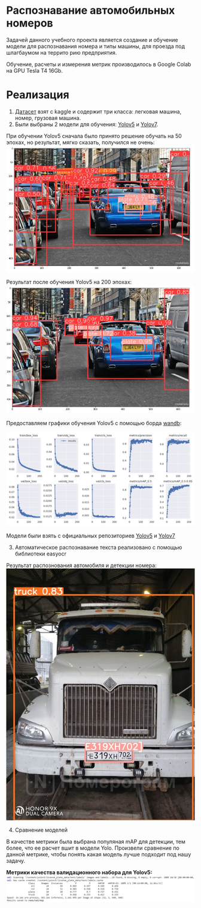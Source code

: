 # Распознавание автомобильных номеров
Задачей данного учебного проекта является создание и обучение модели для распознавания номера и типы машины, для проезда под шлагбаумом на террито рию предприятия.

Обучение, расчеты и измерения метрик производилось в Google Colab на GPU Tesla T4 16Gb.

# Реализация
1. [Датасет](https://www.kaggle.com/datasets/kirillpribludenko/number-plates-50-russain-50-others) взят с kaggle и содержит три класса: легковая машина, номер, грузовая машина.
2.  Были выбраны 2 модели для обучения: [Yolov5](https://github.com/jvSett/Car_Plates/blob/main/YoloV5_V_1.ipynb) и [Yolov7](https://github.com/jvSett/Car_Plates/blob/main/YoloV7_V_1.ipynb).

При обучении Yolov5 сначала было принято решение обучать на 50 эпохах, но результат, мягко сказать, получился не очень:
![](https://github.com/jvSett/Car_Plates/blob/main/images/50_epoch.jpg)


Результат после обучения Yolov5 на 200 эпохах:
![](https://github.com/jvSett/Car_Plates/blob/main/images/200_epoch.jpg)

Предоставляем графики обучения Yolov5 с помощью борда [wandb](wandb.ai):

![](https://github.com/jvSett/Car_Plates/blob/main/images/model_graphs.jpg)

Модели были взять с официальных репозиториев [Yolov5](https://github.com/ultralytics/yolov5) и [Yolov7](https://github.com/WongKinYiu/yolov7)

3. Автоматическое распознавание текста реализовано с помощью библиотеки easyocr 

Результат распознования автомобиля и детекции номера:
![](https://github.com/jvSett/Car_Plates/blob/main/images/check-result1.jpg)

4. Сравнение моделей

В качестве метрики была выбрана популяная mAP для детекции, тем более, что ее расчет вшит в модели Yolo. Произвели сравнение по данной метрике, чтобы понять какая модель лучше подходит под нашу задачу.

**Метрики качества валидационного набора для Yolov5:**
![](https://github.com/jvSett/Car_Plates/blob/main/images/%D0%9C%D0%B5%D1%82%D1%80%D0%B8%D0%BA%D0%B8_Yolov5.jpg)
